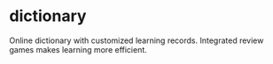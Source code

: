 # dictionary
Online dictionary with customized learning records. Integrated review games makes learning more efficient.
